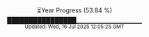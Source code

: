 <p align="center">
⏳Year Progress (53.84 %)<br>
████████████████▁▁▁▁▁▁▁▁▁▁▁▁▁▁ <br>
<sub>Updated: Wed, 16 Jul 2025 12:05:25 GMT</sub>
</p>

